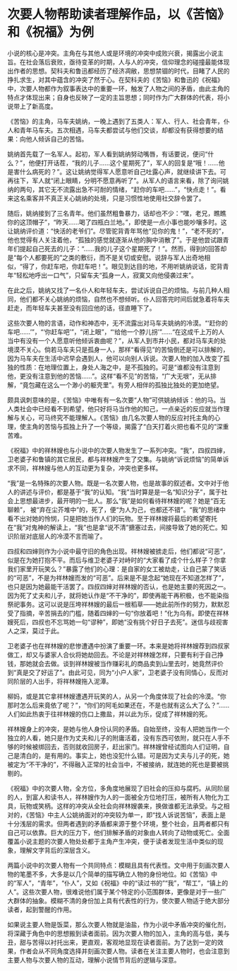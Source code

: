 # 次要人物帮助读者理解作品，以《苦恼》和《祝福》为例

小说的核心是冲突。主角在与其他人或是环境的冲突中成败兴衰，揭露出小说主旨。在社会落后衰败，亟待变革的时期，人与人的冲突，信仰理念的碰撞最能体现出作者的思想。契科夫和鲁迅都经历了经济凋敝，思想禁锢的时代，目睹了人民的挣扎求生，对其中蕴含的冲突了然于心。在契科夫的《苦恼》和鲁迅的《祝福》中，次要人物都作为叙事表达中的重要一环，触发了人物之间的矛盾，由此主角的特点才体现出来；自身也反映了一定的主旨思想；同时作为广大群体的代表，将小说带上了新高度。

《苦恼》的主角，马车夫姚纳，一晚上遇到了五类人：军人、行人、社会青年，仆人和青年马车夫。五次相遇，马车夫都尝试与他们交谈，却都没有获得想要的结果：向他人倾诉自己的苦恼。

姚纳首先载了一名军人。起初，军人看到姚纳努动嘴唇，有话要说，便问“什么？”，他便打开话茬，“我的儿子……这个星期死了”，军人的回复是“哦！……他是害什么病死的？”。这让姚纳觉得军人愿意听自己吐露心声，就继续讲下去。可再往下，军人就“闭上眼睛，分明不愿意再听了”。从军人的语言来看，除了询问姚纳的两句，其它无不流露出急不可耐的情绪，“赶你的车吧……”，“快点走！”。看来这名乘客并不真正关心姚纳的处境，只是习惯性地使用社交辞令罢了。

随后，姚纳接到了三名青年。他们虽然粗鲁暴力，话却也不少：“嘿，老兄，瞧瞧你的这顶帽子”，“昨天……喝了四瓶白兰地。”，即使是一点小事也能吵嚷多时。这让姚纳评价道：“快活的老爷们”。尽管驼背青年骂他“见你的鬼！”，“老不死的”，他也觉得有人关注着他，“孤独的感觉就逐渐从他的胸中消散了”。于是他尝试跟青年们提起自己死去的儿子：“……我的儿子这个星期死了！”。然而，得到的回答却是“每个人都要死的”之类的敷衍，而不是关切或安慰。说辞与军人出奇地相似，“得了，你赶车吧，你赶车吧！”。眼见到达目的地，不用听姚纳说话，驼背青年“轻松地呼出一口气”，只留车夫“孤身一人，寂寞又向他侵袭过来”。

在此之后，姚纳又找了一名仆人和年轻车夫，尝试诉说自己的烦恼。与前几种人相同，他们都不关心姚纳的烦恼，自然也不想倾听。仆人回答完时间后就急着将车夫赶走，而年轻车夫甚至没有回应他的话，径直睡下了。

这些次要人物的言语，动作和神态中，无不流露出对马车夫姚纳的冷漠。“‘赶你的车吧……’”，“‘你赶车吧’”，“闭上眼”，“‘给他一个脖儿拐’”……“在这成千上万的人当中有没有一个人愿意听他倾诉衷曲呢？”，从军人到市井小民，都对马车夫的处境漠不关心。倘若马车夫只是孤身一人，那样“看得见”的苦恼倒还是可以排解的，因为马车夫在生活中迟早会遇到人，他可以向别人诉说。次要人物的加入改变了孤独的性质：在地理位置上，身处人海之中，是不孤独的。可是“谁都没有注意到他，更没有注意到他的苦恼……”。这样“看不见”的苦恼，“广大无垠”，无从排解，“竟包藏在这么一个渺小的躯壳里”。有旁人相伴的孤独比独处的更加绝望。

颇具讽刺意味的是，《苦恼》中唯有有一名次要“人物”可供姚纳倾诉：他的马。当人类社会中已经看不到希望，他只好将马当作他的知己，一点亲近的反应就当作理解与关心，可马终究不能理解人。《苦恼》由几名次要人物的反应衬托主角的心理，使主角的苦恼与孤独上升了一个等级，揭露了“白天打着火把也看不见的”深重苦难。

《祝福》中的祥林嫂也与小说中的次要人物发生了一系列冲突。“我”，四叔四婶，卫老婆子和鲁镇的其它居民，都与祥林嫂产生了交集。与姚纳“诉说烦恼”的简单诉求不同，祥林嫂与他人的互动更为复杂，冲突也更多样。

“我”是一名特殊的次要人物。既是一名次要人物，也是故事的叙述者。文中对于他人的讲述与评价，都是基于“我”的认知。“我”当时算是是一名“知识分子”，属于社会上思想最进步，最开明的一批人。那么“我”是如何看待祥林嫂的呢？她是“百无聊赖”， 被“弃在尘芥堆中”的，死了，便“为人为己，也都还不错”。“我”的思绪中看不出对她的怜悯，只是把她当作人们的玩物。至于祥林嫂将最后的希望寄托在“我”对鬼神的解读上，“我”也是拿“说不清”搪塞过去，间接导致了她的死亡。知识阶层对底层人的冷漠不言而喻了。

四叔和四婶则作为小说中最守旧的角色出现。祥林嫂被掳走后，他们都说“可恶”，似是在为她打抱不平。而后与维卫老婆子对峙时的“大家看了成个什么样子？你拿我们家里开玩笑么？”暴露了他们的心理：是自家的女工被劫走，让自己蒙了笑话的“可恶”，不是为祥林嫂而发的“可恶”。后来是不是念起“她现在不知道怎样了”，也只是因为她最能干活罢了。四叔四婶对祥林嫂的否认，也是她主要的死因之一。因为死了丈夫和儿子，就将她认作是“不干净的”，即使再能干再积极，也不能染指祭祀事务。这可以说是压垮祥林嫂的最后一根稻草——她此前所作的努力，默默忍受了指摘，辛苦捐去的门槛，随着四婶的一句“你放着吧！”化为乌有。即使在祥林嫂死后，四叔也不忘骂她一句“谬种”，即她“没有挑个好日子去死”。迷信与歧视害人之深，莫过于此。

卫老婆子也在祥林嫂的悲惨遭遇中扮演了重要一环。本来是她将祥林嫂荐到四叔家做工，却又与婆家人合伙将她劫回去。不论是对祥林嫂怎样，只要有利于自己挣钱，那她就会去做。谈到祥林嫂被当作赚彩礼的商品卖到山里去时，她竟然评价到“真是交了好运了”。由此可见，同为“小户人家”，卫老婆子没有同情心，反而对同阶层的人出手，将祥林嫂拖入泥潭。

柳妈，或是其它拿祥林嫂遭遇开玩笑的人，从另一个角度体现了社会的冷漠。“你那时怎么后来竟依了呢？”，“你们的阿毛如果还在，不是也就有这么大了么？”……人们如此热衷于往祥林嫂的伤口上撒盐，并以此为乐，促成了祥林嫂的死。

祥林嫂身上的冲突，是她与他人身份认同的矛盾。自始至终，没有人把她当作一个独立的人看，她只是作为丈夫和儿子的附庸活着，没有东西可依附，就只在人手不够的时候被绑回去，否则就收回房子，赶出家门。祥林嫂曾经试图向人们证明，自己是清白的，是有用的。事实上，她也没犯什么错。可是因为丈夫与儿子的死，她被定为“不干净的”，不得融入正常的社会当中，不被接纳，就连她的死也是要被挑剔的。

《祝福》中的次要人物，全方位，多角度地展现了旧社会的压抑与腐朽。从同阶层的人，到富人和读书人，祥林嫂作为人的一面被全方位地打压，被所有人物化为工具，玩物或笑柄。这样的冲突从全社会向祥林嫂袭来，换做谁都无法承受。与之相对的，《苦恼》中主人公姚纳面对的冲突较为单一，即“找人诉说苦恼”，表面上是十分浅层的需求。但两者遇到的矛盾都来源于整个环境，整个社会，且两者都只有自己可以依靠。巨大的压力下，他们排解矛盾的对象由人转向了动物或死亡。全面覆盖小说主题的次要人物处处都于主角产生冲突，便于读者发现生活中类似的现象，理解文字背后的深层含义。

两篇小说中的次要人物有一个共同特点：模糊且具有代表性。文中用于刻画次要人物的笔墨不多，大多是以几个简单的描写确立人物的身份地位。如《苦恼》中的“军人”，“青年”，“仆人”，又如《祝福》中的“读过书的”“我”，“帮工”，“镇上的人”。这些次要人物，很难说他们属于某个特定的小范围群体，更像是对于一些广大群体的抽象。模糊不清的身份加上具有代表性的行为，使次要人物适于绝大部分读者，起到警醒的作用。

如果说主要人物是饭菜，那么次要人物就是油盐，作为小说中矛盾冲突的催化剂，将深藏于角色中的思想搬到读者面前。因为次要人物的加入，主角的高与低，美与丑，甜与苦得以衬托出来，更直观，客观地显现在读者面前。为了达到一定的效果，作者会从不同角度选择并刻画次要人物。读者在关注主要人物时，也会注意到主要人物与次要人物的互动，理解小说情节背后的逻辑与深意。